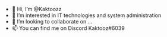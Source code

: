 - 👋 Hi, I’m @Kaktoozz
- 👀 I’m interested in IT technologies and system administration
- 💞️ I’m looking to collaborate on ...
- 📫 You can find me on Discord Kaktooz#6039

<!---
Kaktoozz/Kaktoozz is a ✨ special ✨ repository because its `README.md` (this file) appears on your GitHub profile.
You can click the Preview link to take a look at your changes.
--->

